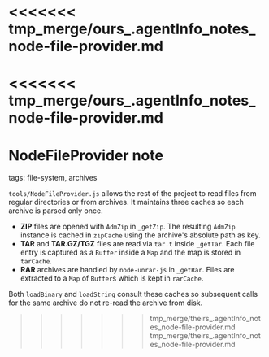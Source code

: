 <<<<<<< tmp_merge/ours_.agentInfo_notes_node-file-provider.md
=======
<<<<<<< tmp_merge/ours_.agentInfo_notes_node-file-provider.md
=======
# NodeFileProvider note

tags: file-system, archives

`tools/NodeFileProvider.js` allows the rest of the project to read files from
regular directories or from archives. It maintains three caches so each archive
is parsed only once.

* **ZIP** files are opened with `AdmZip` in `_getZip`. The resulting `AdmZip`
  instance is cached in `zipCache` using the archive's absolute path as key.
* **TAR** and **TAR.GZ/TGZ** files are read via `tar.t` inside `_getTar`. Each
  file entry is captured as a `Buffer` inside a `Map` and the map is stored in
  `tarCache`.
* **RAR** archives are handled by `node-unrar-js` in `_getRar`. Files are
  extracted to a `Map` of `Buffer`s which is kept in `rarCache`.

Both `loadBinary` and `loadString` consult these caches so subsequent calls for
the same archive do not re-read the archive from disk.
>>>>>>> tmp_merge/theirs_.agentInfo_notes_node-file-provider.md
>>>>>>> tmp_merge/theirs_.agentInfo_notes_node-file-provider.md
